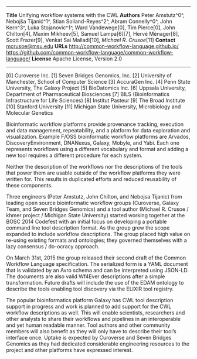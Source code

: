 --------------   -------------------------------------------
**Title**        Unifying workflow systems with the CWL
**Authors**      Peter Amstutz^0^, Nebojša Tijanić^1^, Stian Soiland-Reyes^2^, Abram Connelly^0^,
                 John Kern^3^, Luka Stojanovic^1^, Ward Vandewege[0], Tim Pierce[0], John Chilton[4],
                 Maxim Mikheev[5], Samuel Lampa[6][7], Hervé Ménager[8], Scott Frazer[9],
                 Venkat Sai Malladi[10], _Michael R. Crusoe_[11]
**Contact**      mcrusoe@msu.edu
**URLs**         <http://common-workflow-language.github.io/>
                 <https://github.com/common-workflow-language/common-workflow-language/>
**License**      Apache License, Version 2.0
--------------   -------------------------------------------

[0] Curoverse Inc.
[1] Seven Bridges Genomics, Inc.
[2] University of Manchester, School of Computer Science
[3] AccuraGen Inc.
[4] Penn State University, The Galaxy Project
[5] BioDatomics Inc.
[6] Uppsala University, Department of Pharmaceutical Biosciences
[7] BILS (Bioinformatics Infrastructure for Life Sciences)
[8] Institut Pasteur
[9] The Broad Institute
[10] Stanford University
[11] Michigan State University, Microbiology and Molecular Genetics

<!-- Prompts in HTML comments are from

http://phdtalk.blogspot.ro/2011/08/how-to-write-abstract-in-30-minutes.html -->

<!-- Motivation: Why do we care about the problem and the results? -->

Bioinformatic workflow platforms provide provenance tracking, execution and
data management, repeatability, and a platform for data exploration and
visualization. Example F/OSS bioinformatic workflow platforms are Arvados,
DiscoveryEnvironment, DNANexus, Galaxy, Mobyle, and Yabi. Each one represents
workflows using a different vocabulary and format and adding a new tool
requires a different procedure for each system.

<!-- Problem statement: What problem are you trying to solve? -->

Neither the description of the workflows nor the descriptions of the tools that
power them are usable outside of the workflow platforms they were written for.
This results in duplicated efforts and reduced reusability of these components.

<!-- Approach: How did you go about solving or making progress on the problem?
Did you use simulation, analytic models, prototype construction, or analysis of
field data for an actual product? -->

Three engineers (Peter Amstutz, John Chilton, and Nebojsa Tijanic) from leading
open source bioinformatic workflow groups (Curoverse, Galaxy Team, and Seven
Bridges Genomics) and a tool author (Michael R. Crusoe / khmer project /
Michigan State University) started working together at the BOSC 2014 Codefest
with an initial focus on developing a portable command line tool description
format. As the group grew the scope expanded to include workflow descriptions.
The group placed high value on re-using existing formats and ontologies; they
governed themselves with a lazy consensus / do-ocracy approach.

<!-- Results: What's the answer? -->

On March 31st, 2015 the group released their second draft of the Common
Workflow Language specification. The serialized form is a YAML document that is
validated by an Avro schema and can be interpreted using JSON-LD. The documents
are also valid Wf4Ever descriptions after a simple transformation. Future
drafts will include the use of the EDAM ontology to describe the tools enabling
tool discovery via the ELIXIR tool registry.

<!-- Conclusions: What are the implications of your answer? Is it going to
change the world (unlikely), be a significant "win", be a nice hack, or
simply serve as a road sign indicating that this path is a waste of time (all
of the previous results are useful)? -->

The popular bioinformatics platform Galaxy has CWL tool description support in
progress and work is planned to add support for the CWL workflow descriptions
as well. This will enable scientists, researchers and other analysts to share their
workflows and pipelines in an interoperable and yet human readable manner. Tool
authors and other community members will also benefit as they will only have to
describe their tool’s interface once. Uptake is expected by Curoverse and Seven
Bridges Genomics as they had dedicated considerable engineering resources to
the project and other platforms have expressed interest.
